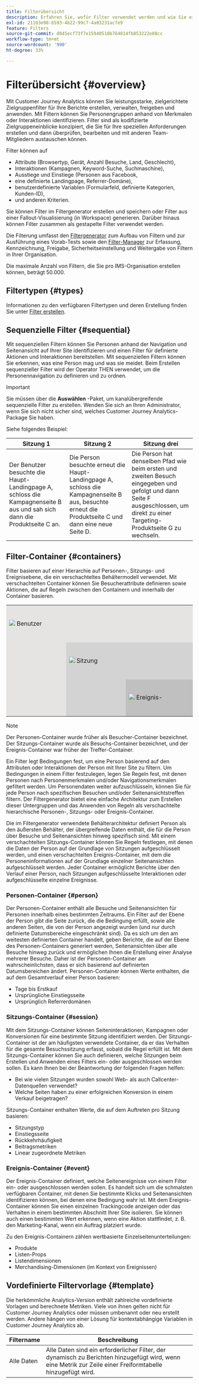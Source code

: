 ```yaml
---
title: Filterübersicht
description: Erfahren Sie, wofür Filter verwendet werden und wie Sie einen einfachen Filter erstellen.
exl-id: 21183e98-6593-4b22-99c7-4a03231acfe9
feature: Filters
source-git-commit: d045ecf73f7e15940510b764814fb853222e88cc
workflow-type: tm+mt
source-wordcount: '990'
ht-degree: 33%

---
```



# Filterübersicht {#overview}

Mit Customer Journey Analytics können Sie leistungsstarke, zielgerichtete Zielgruppenfilter für Ihre Berichte erstellen, verwalten, freigeben und anwenden. Mit Filtern können Sie Personengruppen anhand von Merkmalen oder Interaktionen identifizieren. Filter sind als kodifizierte Zielgruppeneinblicke konzipiert, die Sie für Ihre speziellen Anforderungen erstellen und dann überprüfen, bearbeiten und mit anderen Team-Mitgliedern austauschen können.

Filter können auf

- Attribute (Browsertyp, Gerät, Anzahl Besuche, Land, Geschlecht),
- Interaktionen (Kampagnen, Keyword-Suche, Suchmaschine),
- Ausstiege und Einstiege (Personen aus Facebook,
- eine definierte Landingpage, Referrer-Domäne),
- benutzerdefinierte Variablen (Formularfeld, definierte Kategorien, Kunden-ID),
- und anderen Kriterien.

Sie können Filter im Filtergenerator erstellen und speichern oder Filter aus einer Fallout-Visualisierung (in Workspace) generieren. Darüber hinaus können Filter zusammen als gestapelte Filter verwendet werden.

Die Filterung umfasst den [Filtergenerator](/help/components/filters/filter-builder.md) zum Aufbau von Filtern und zur Ausführung eines Vorab-Tests sowie den [Filter-Manager](/help/components/filters/manage-filters.md) zur Erfassung, Kennzeichnung, Freigabe, Sicherheitseinstellung und Weitergabe von Filtern in Ihrer Organisation.

Die maximale Anzahl von Filtern, die Sie pro IMS-Organisation erstellen können, beträgt 50.000.

## Filtertypen {#types}

Informationen zu den verfügbaren Filtertypen und deren Erstellung finden Sie unter [Filter erstellen](/help/components/filters/create-filters.md).

## Sequenzielle Filter {#sequential}

Mit sequenziellen Filtern können Sie Personen anhand der Navigation und Seitenansicht auf Ihrer Site identifizieren und einen Filter für definierte Aktionen und Interaktionen bereitstellen. Mit sequenziellen Filtern können Sie erkennen, was eine Person mag und was sie meidet. Beim Erstellen sequenzieller Filter wird der Operator THEN verwendet, um die Personennavigation zu definieren und zu ordnen.

>[!IMPORTANT]
>
>Sie müssen über die **Auswählen** -Paket, um kanalübergreifende sequenzielle Filter zu erstellen. Wenden Sie sich an Ihren Administrator, wenn Sie sich nicht sicher sind, welches Customer Journey Analytics-Package Sie haben. &#x200B;

Siehe folgendes Beispiel:

| Sitzung 1 | Sitzung 2 | Sitzung drei |
| --- | --- | --- |
| Der Benutzer besuchte die Haupt-Landingpage A, schloss die Kampagnenseite B aus und sah sich dann die Produktseite C an. | Die Person besuchte erneut die Haupt-Landingpage A, schloss die Kampagnenseite B aus, besuchte erneut die Produktseite C und dann eine neue Seite D. | Die Person hat denselben Pfad wie beim ersten und zweiten Besuch eingegeben und gefolgt und dann Seite F ausgeschlossen, um direkt zu einer Targeting-Produktseite G zu wechseln. |

## Filter-Container {#containers}

Filter basieren auf einer Hierarchie auf Personen-, Sitzungs- und Ereignisebene, die ein verschachteltes Behältermodell verwendet. Mit verschachtelten Container können Sie Besucherattribute definieren sowie Aktionen, die auf Regeln zwischen den Containern und innerhalb der Container basieren.


<table style="table-layout: fixed; border: none;">

<tr>
<td style="background-color: #E5E4E2;" colspan="3" width="200" height="100"><img src="https://spectrum.adobe.com/static/icons/workflow_18/Smock_User_18_N.svg"/> Benutzer</td>
</tr>

<tr>
<td style="background-color: #E5E4E2;" width="200"></td>
<td style="background-color: #D3D3D3;" colspan="2" width="200" height="100"><img src="https://spectrum.adobe.com/static/icons/workflow_18/Smock_Visit_18_N.svg"/> Sitzung</td>
</tr>

<tr>
<td style="background-color: #E5E4E2;" width="200" height="100"></td>
<td style="background-color: #D3D3D3;" width="200" height="100"></td>
<td style="background-color: #C0C0C0;" width="200" height="100" colspan="1"><img src="https://spectrum.adobe.com/static/icons/workflow_18/Smock_Events_18_N.svg"/> Ereignis-  </td>
</tr>
</table>

>[!NOTE]
>Der Personen-Container wurde früher als Besucher-Container bezeichnet. Der Sitzungs-Container wurde als Besuchs-Container bezeichnet, und der Ereignis-Container war früher der Treffer-Container.

Ein Filter legt Bedingungen fest, um eine Person basierend auf den Attributen oder Interaktionen der Person mit Ihrer Site zu filtern. Um Bedingungen in einem Filter festzulegen, legen Sie Regeln fest, mit denen Personen nach Personenmerkmalen und/oder Navigationsmerkmalen gefiltert werden. Um Personendaten weiter aufzuschlüsseln, können Sie für jede Person nach spezifischen Besuchen und/oder Seitenansichtstreffen filtern. Der Filtergenerator bietet eine einfache Architektur zum Erstellen dieser Untergruppen und das Anwenden von Regeln als verschachtelte hierarchische Personen-, Sitzungs- oder Ereignis-Container.

Die im Filtergenerator verwendete Behälterarchitektur definiert Person als den äußersten Behälter, der übergreifende Daten enthält, die für die Person über Besuche und Seitenansichten hinweg spezifisch sind. Mit einem verschachtelten Sitzungs-Container können Sie Regeln festlegen, mit denen die Daten der Person auf der Grundlage von Sitzungen aufgeschlüsselt werden, und einen verschachtelten Ereignis-Container, mit dem die Personeninformationen auf der Grundlage einzelner Seitenansichten aufgeschlüsselt werden. Jeder Container ermöglicht Berichte über den Verlauf einer Person, nach Sitzungen aufgeschlüsselte Interaktionen oder aufgeschlüsselte einzelne Ereignisse.

### Personen-Container {#person}

Der Personen-Container enthält alle Besuche und Seitenansichten für Personen innerhalb eines bestimmten Zeitraums. Ein Filter auf der Ebene der Person gibt die Seite zurück, die die Bedingung erfüllt, sowie alle anderen Seiten, die von der Person angezeigt wurden (und nur durch definierte Datumsbereiche eingeschränkt sind). Da es sich um den am weitesten definierten Container handelt, geben Berichte, die auf der Ebene des Personen-Containers generiert werden, Seitenansichten über alle Besuche hinweg zurück und ermöglichen Ihnen die Erstellung einer Analyse mehrerer Besuche. Daher ist der Personen-Container am wahrscheinlichsten, dass er sich basierend auf definierten Datumsbereichen ändert.
Personen-Container können Werte enthalten, die auf dem Gesamtverlauf einer Person basieren:

- Tage bis Erstkauf
- Ursprüngliche Einstiegsseite
- Ursprünglich Referrerdomänen

### Sitzungs-Container {#session}

Mit dem Sitzungs-Container können Seiteninteraktionen, Kampagnen oder Konversionen für eine bestimmte Sitzung identifiziert werden. Der Sitzungs-Container ist der am häufigsten verwendete Container, da er das Verhalten für die gesamte Besuchssitzung erfasst, sobald die Regel erfüllt ist. Mit dem Sitzungs-Container können Sie auch definieren, welche Sitzungen beim Erstellen und Anwenden eines Filters ein- oder ausgeschlossen werden sollen. Es kann Ihnen bei der Beantwortung der folgenden Fragen helfen:

- Bei wie vielen Sitzungen wurden sowohl Web- als auch Callcenter-Datenquellen verwendet?
- Welche Seiten haben zu einer erfolgreichen Konversion in einem Verkauf beigetragen?

Sitzungs-Container enthalten Werte, die auf dem Auftreten pro Sitzung basieren:

- Sitzungstyp
- Einstiegsseite
- Rückkehrhäufigkeit
- Beitragsmetriken
- Linear zugeordnete Metriken

### Ereignis-Container {#event}

Der Ereignis-Container definiert, welche Seitenereignisse von einem Filter ein- oder ausgeschlossen werden sollen. Es handelt sich um die schmalsten verfügbaren Container, mit denen Sie bestimmte Klicks und Seitenansichten identifizieren können, bei denen eine Bedingung wahr ist. Mit dem Ereignis-Container können Sie einen einzelnen Trackingcode anzeigen oder das Verhalten in einem bestimmten Abschnitt Ihrer Site isolieren. Sie können auch einen bestimmten Wert erkennen, wenn eine Aktion stattfindet, z. B. den Marketing-Kanal, wenn ein Auftrag platziert wurde.

Zu den Ereignis-Containern zählen wertbasierte Einzelseitenunterteilungen:

- Produkte
- Listen-Props
- Listendimensionen
- Merchandising-Dimensionen (im Kontext von Ereignissen)

## Vordefinierte Filtervorlage {#template}

Die herkömmliche Analytics-Version enthält zahlreiche vordefinierte Vorlagen und berechnete Metriken. Viele von ihnen gelten nicht für Customer Journey Analytics oder müssen umbenannt oder neu erstellt werden. Andere hängen von einer Lösung für kontextabhängige Variablen in Customer Journey Analytics ab.

| Filtername | Beschreibung |
| --- | --- |
| Alle Daten | Alle Daten sind ein erforderlicher Filter, der dynamisch zu Berichten hinzugefügt wird, wenn eine Metrik zur Zeile einer Freiformtabelle hinzugefügt wird. |
